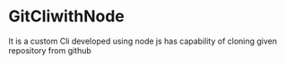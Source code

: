 # GitCliwithNode
It is a custom Cli developed using node js has capability of cloning given repository from github
